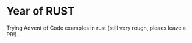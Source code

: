 Year of RUST
============

Trying Advent of Code examples in rust (still very rough, pleaes leave a PR!).
